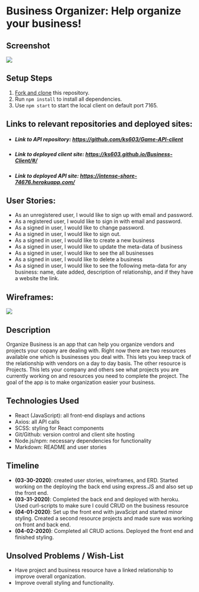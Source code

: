 # Business Organizer: Help organize your business!

## Screenshot
![](https://i.imgur.com/oxtJnUe.png)

## Setup Steps

1. [Fork and clone](https://github.com/ks603/Business-Client) this repository.
2. Run `npm install` to install all dependencies.
3. Use `npm start` to start the local client on default port 7165.

## Links to relevant repositories and deployed sites:
* ##### Link to API repository: <https://github.com/ks603/Game-API-client>
* ##### Link to deployed client site: <https://ks603.github.io/Business-Client/#/>
* ##### Link to deployed API site: <https://intense-shore-74676.herokuapp.com/>

## User Stories:
- As an unregistered user, I would like to sign up with email and password.
- As a registered user, I would like to sign in with email and password.
- As a signed in user, I would like to change password.
- As a signed in user, I would like to sign out.
- As a signed in user, I would like to create a new business
- As a signed in user, I would like to update the meta-data of business
- As a signed in user, I would like to see the all businesses
- As a signed in user, I would like to delete a business
- As a signed in user, I would like to see the following meta-data for any business: name, date added, description of relationship, and if they have a website the link.

## Wireframes:
![](https://i.imgur.com/7z3eQ3B.png)

## Description

Organize Business is an app that can help you organize vendors and projects your copany are dealing with. Right now there are two resources available one which is businesses you deal with. This lets you keep track of the relationship with vendors on a day to day basis. The other resource is Projects. This lets your company and others see what projects you are currently working on and resources you need to complete the project. The goal of the app is to make organization easier your business.

## Technologies Used
* React (JavaScript): all front-end displays and actions
* Axios: all API calls
* SCSS: styling for React components
* Git/Github: version control and client site hosting
* Node.js/npm: necessary dependencies for functionality
* Markdown: README and user stories


## Timeline
* **(03-30-2020)**: created user stories, wireframes, and ERD. Started working on the deploying the back end using express.JS and also set up the front end.
* **(03-31-2020)**: Completed the back end and deployed with heroku. Used curl-scripts to make sure I could CRUD on the business resource
* **(04-01-2020)**: Set up the front end with javaScipt and started minor styling. Created a second resource projects and made sure was working on front and back end.
* **(04-02-2020)**: Completed all CRUD actions. Deployed the front end and finished styling.

## Unsolved Problems / Wish-List
* Have project and business resource have a linked relationship to improve overall organization.
* Improve overall styling and functionality.
